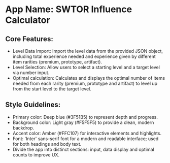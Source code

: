 # **App Name**: SWTOR Influence Calculator

## Core Features:

- Level Data Import: Import the level data from the provided JSON object, including total experience needed and experience given by different item rarities (premium, prototype, artifact).
- Level Selection: Allow users to select a starting level and a target level via number input.
- Optimal calculation: Calculates and displays the optimal number of items needed from each rarity (premium, prototype and artifact) to level up from the start level to the target level.

## Style Guidelines:

- Primary color: Deep blue (#3F51B5) to represent depth and progress.
- Background color: Light gray (#F5F5F5) to provide a clean, modern backdrop.
- Accent color: Amber (#FFC107) for interactive elements and highlights.
- Font: 'Inter' sans-serif font for a modern and readable interface; used for both headings and body text.
- Divide the app into distinct sections: input, data display and optimal counts to improve UX.
